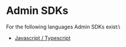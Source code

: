 # Admin SDKs

For the following languages Admin SDKs exist:\


* [Javascript / Typescript](node.js-admin-sdk.md)
